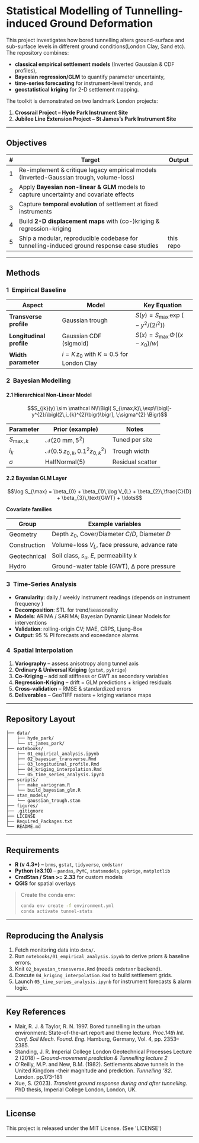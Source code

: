 # 	Statistical Modelling of Tunnelling-induced Ground Deformation
This project investigates how bored tunnelling alters ground-surface and sub-surface levels in different ground conditions(London Clay, Sand etc). The repository combines:

* **classical empirical settlement models** (Inverted Gaussian & CDF profiles),
* **Bayesian regression/GLM** to quantify parameter uncertainty,
* **time-series forecasting** for instrument-level trends, and
* **geostatistical kriging** for 2-D settlement mapping.
  
The toolkit is demonstrated on two landmark London projects:

1. **Crossrail Project – Hyde Park Instrument Site**  
2. **Jubilee Line Extension Project – St James’s Park Instrument Site**


---

## Objectives

| # | Target | Output |
|---|--------|--------|
| 1 | Re-implement & critique legacy empirical models (Inverted-Gaussian trough, volume-loss) |
| 2 | Apply **Bayesian non-linear & GLM** models to capture uncertainty and covariate effects |
| 3 | Capture **temporal evolution** of settlement at fixed instruments |
| 4 | Build **2-D displacement maps** with (co-)kriging & regression-kriging |
| 5 | Ship a modular, reproducible codebase for tunnelling-induced ground response case studies | this repo |

---

## Methods

### 1 Empirical Baseline

| Aspect | Model | Key Equation |
|--------|-------|--------------|
| **Transverse profile** | Gaussian trough | $S(y)=S_{\max}\,\exp\!\bigl(-y^{2}/(2i^{2})\bigr)$ |
| **Longitudinal profile** | Gaussian CDF (sigmoid) | $S(x)=S_{\max}\,\Phi\!\bigl((x-x_{0})/w\bigr)$ |
| **Width parameter** | $i = K\,z_{0}$ with $K\approx0.5$ for London Clay |


### 2 Bayesian Modelling

#### 2.1 Hierarchical Non-Linear Model  

```math
S_{jk}(y) \sim \mathcal N\!\Bigl(
  S_{\max,k}\,\exp\!\bigl[-y^{2}/\bigl(2\,i_{k}^{2}\bigr)\bigr],
  \;\sigma^{2}
\Bigr)
```

| Parameter | Prior (example) | Notes |
|-----------|-----------------|-------|
| $S_{\max,k}$ | $\mathcal N(20\text{ mm},\,5^{2})$ | Tuned per site |
| $i_{k}$       | $\mathcal N(0.5\,z_{0,k},\,0.1^{2}z_{0,k}^{2})$ | Trough width |
| $\sigma$      | $\text{HalfNormal}(5)$ | Residual scatter |

#### 2.2 Bayesian GLM Layer

```math
\log S_{\max} =
  \beta_{0}
  + \beta_{1}\,\log V_{L}
  + \beta_{2}\,\frac{C}{D}
  + \beta_{3}\,\text{GWT}
  + \ldots
```

**Covariate families**

| Group | Example variables |
|-------|-------------------|
| Geometry | Depth $z_{0}$, Cover/Diameter $C/D$, Diameter $D$ |
| Construction | Volume-loss $V_{L}$, face pressure, advance rate |
| Geotechnical | Soil class, $s_{u}$, $E$, permeability $k$ |
| Hydro | Ground-water table (GWT), Δ pore pressure |


### 3 Time-Series Analysis

* **Granularity**: daily / weekly instrument readings (depends on instrument frequency  )  
* **Decomposition**: STL for trend/seasonality  
* **Models**: ARIMA / SARIMA; Bayesian Dynamic Linear Models for interventions  
* **Validation**: rolling-origin CV; MAE, CRPS, Ljung–Box  
* **Output**: 95 % PI forecasts and exceedance alarms

### 4 Spatial Interpolation

1. **Variography** – assess anisotropy along tunnel axis  
2. **Ordinary & Universal Kriging** (`gstat`, `pykrige`)  
3. **Co-Kriging** – add soil stiffness or GWT as secondary variables  
4. **Regression-Kriging** – drift = GLM predictions + kriged residuals  
5. **Cross-validation** – RMSE & standardized errors  
6. **Deliverables** – GeoTIFF rasters + kriging variance maps

---

##  Repository Layout

```text
├── data/
│   ├── hyde_park/
│   └── st_james_park/
├── notebooks/
│   ├── 01_empirical_analysis.ipynb
│   ├── 02_bayesian_transverse.Rmd
│   ├── 03_longitudinal_profile.Rmd
│   ├── 04_kriging_interpolation.Rmd
│   └── 05_time_series_analysis.ipynb
├── scripts/
│   ├── make_variogram.R
│   └── build_bayesian_glm.R
├── stan_models/
│   └── gaussian_trough.stan
├── figures/
├── .gitignore
├── LICENSE
├── Required_Packages.txt
└── README.md
```


---

## Requirements

* **R (v 4.3+)** – `brms`, `gstat`, `tidyverse`, `cmdstanr`  
* **Python (≥3.10)** – `pandas`, `PyMC`, `statsmodels`, `pykrige`, `matplotlib`  
* **CmdStan / Stan >= 2.33** for custom models  
* **QGIS** for spatial overlays

> Create the conda env:
> ```bash
> conda env create -f environment.yml 
> conda activate tunnel-stats
> ```

---

## Reproducing the Analysis

1. Fetch monitoring data into `data/`.  
2. Run `notebooks/01_empirical_analysis.ipynb` to derive priors & baseline errors.  
3. Knit `02_bayesian_transverse.Rmd` (needs `cmdstanr` backend).  
4. Execute `04_kriging_interpolation.Rmd` to build settlement grids.  
5. Launch `05_time_series_analysis.ipynb` for instrument forecasts & alarm logic.

---

## Key References

* Mair, R. J. & Taylor, R. N. 1997. Bored tunnelling in the urban environment: State-of-the-art report and theme lecture. *Proc.14th Int. Conf. Soil Mech. Found. Eng.* Hamburg, Germany, Vol. 4, pp. 2353–2385.  
* Standing, J. R. Imperial College London Geotechnical Processes Lecture 2 (2018) – *Ground-movement prediction & Tunnelling lecture 2*   
* O'Reilly, M.P. and New, B.M. (1982). Settlements above tunnels in the United Kingdom -their magnitude and prediction. *Tunnelling '82*. London. pp.173-181
* Xue, S. (2023). *Transient ground response during and after tunnelling*. PhD thesis, Imperial College London, London, UK.  

---

## License

This project is released under the MIT License. (See 'LICENSE')


---

